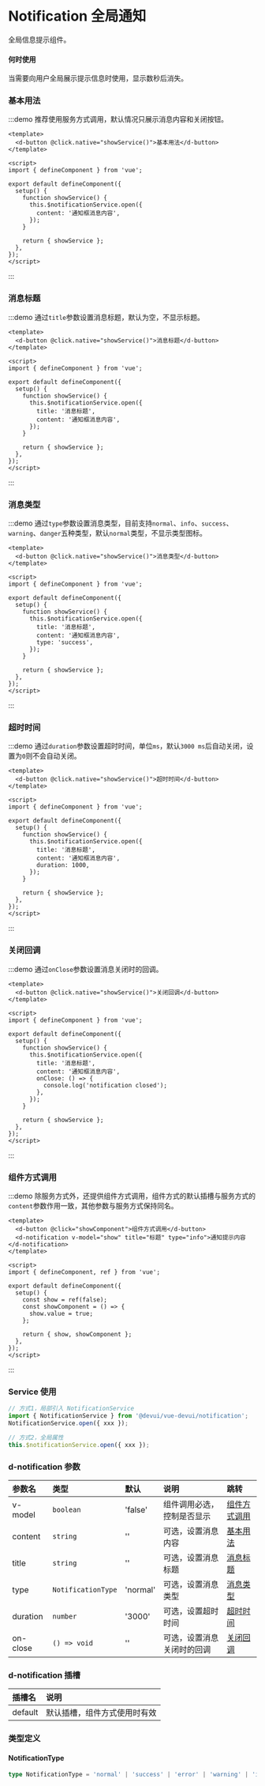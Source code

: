 # Notification 全局通知

全局信息提示组件。

#### 何时使用

当需要向用户全局展示提示信息时使用，显示数秒后消失。

### 基本用法

:::demo 推荐使用服务方式调用，默认情况只展示消息内容和关闭按钮。

```vue
<template>
  <d-button @click.native="showService()">基本用法</d-button>
</template>

<script>
import { defineComponent } from 'vue';

export default defineComponent({
  setup() {
    function showService() {
      this.$notificationService.open({
        content: '通知框消息内容',
      });
    }

    return { showService };
  },
});
</script>
```

:::

### 消息标题

:::demo 通过`title`参数设置消息标题，默认为空，不显示标题。

```vue
<template>
  <d-button @click.native="showService()">消息标题</d-button>
</template>

<script>
import { defineComponent } from 'vue';

export default defineComponent({
  setup() {
    function showService() {
      this.$notificationService.open({
        title: '消息标题',
        content: '通知框消息内容',
      });
    }

    return { showService };
  },
});
</script>
```

:::

### 消息类型

:::demo 通过`type`参数设置消息类型，目前支持`normal`、`info`、`success`、`warning`、`danger`五种类型，默认`normal`类型，不显示类型图标。

```vue
<template>
  <d-button @click.native="showService()">消息类型</d-button>
</template>

<script>
import { defineComponent } from 'vue';

export default defineComponent({
  setup() {
    function showService() {
      this.$notificationService.open({
        title: '消息标题',
        content: '通知框消息内容',
        type: 'success',
      });
    }

    return { showService };
  },
});
</script>
```

:::

### 超时时间

:::demo 通过`duration`参数设置超时时间，单位`ms`，默认`3000 ms`后自动关闭，设置为`0`则不会自动关闭。

```vue
<template>
  <d-button @click.native="showService()">超时时间</d-button>
</template>

<script>
import { defineComponent } from 'vue';

export default defineComponent({
  setup() {
    function showService() {
      this.$notificationService.open({
        title: '消息标题',
        content: '通知框消息内容',
        duration: 1000,
      });
    }

    return { showService };
  },
});
</script>
```

:::

### 关闭回调

:::demo 通过`onClose`参数设置消息关闭时的回调。

```vue
<template>
  <d-button @click.native="showService()">关闭回调</d-button>
</template>

<script>
import { defineComponent } from 'vue';

export default defineComponent({
  setup() {
    function showService() {
      this.$notificationService.open({
        title: '消息标题',
        content: '通知框消息内容',
        onClose: () => {
          console.log('notification closed');
        },
      });
    }

    return { showService };
  },
});
</script>
```

:::

### 组件方式调用

:::demo 除服务方式外，还提供组件方式调用，组件方式的默认插槽与服务方式的`content`参数作用一致，其他参数与服务方式保持同名。

```vue
<template>
  <d-button @click="showComponent">组件方式调用</d-button>
  <d-notification v-model="show" title="标题" type="info">通知提示内容</d-notification>
</template>

<script>
import { defineComponent, ref } from 'vue';

export default defineComponent({
  setup() {
    const show = ref(false);
    const showComponent = () => {
      show.value = true;
    };

    return { show, showComponent };
  },
});
</script>
```

:::

### Service 使用

```typescript
// 方式1，局部引入 NotificationService
import { NotificationService } from '@devui/vue-devui/notification';
NotificationService.open({ xxx });

// 方式2，全局属性
this.$notificationService.open({ xxx });
```

### d-notification 参数

| 参数名   | 类型               | 默认     | 说明                       | 跳转                          |
| :------- | :----------------- | :------- | :------------------------- | :---------------------------- |
| v-model  | `boolean`          | 'false'  | 组件调用必选，控制是否显示 | [组件方式调用](#组件方式调用) |
| content  | `string`           | ''       | 可选，设置消息内容         | [基本用法](#基本用法)         |
| title    | `string`           | ''       | 可选，设置消息标题         | [消息标题](#消息标题)         |
| type     | `NotificationType` | 'normal' | 可选，设置消息类型         | [消息类型](#消息类型)         |
| duration | `number`           | '3000'   | 可选，设置超时时间         | [超时时间](#超时时间)         |
| on-close | `() => void`       | ''       | 可选，设置消息关闭时的回调 | [关闭回调](#关闭回调)         |

### d-notification 插槽

| 插槽名  | 说明                         |
| :------ | :--------------------------- |
| default | 默认插槽，组件方式使用时有效 |

### 类型定义

#### NotificationType

```ts
type NotificationType = 'normal' | 'success' | 'error' | 'warning' | 'info';
```
